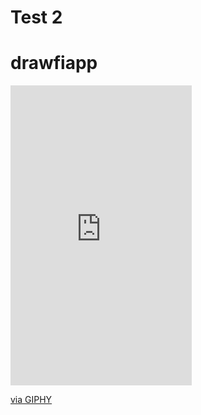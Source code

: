 # Test 2
# drawfiapp
<iframe src="https://giphy.com/embed/KCqR7bWP2oHnK69rLV" width="290" height="480" frameBorder="0" class="giphy-embed" allowFullScreen></iframe><p><a href="https://giphy.com/gifs/KCqR7bWP2oHnK69rLV">via GIPHY</a></p>
